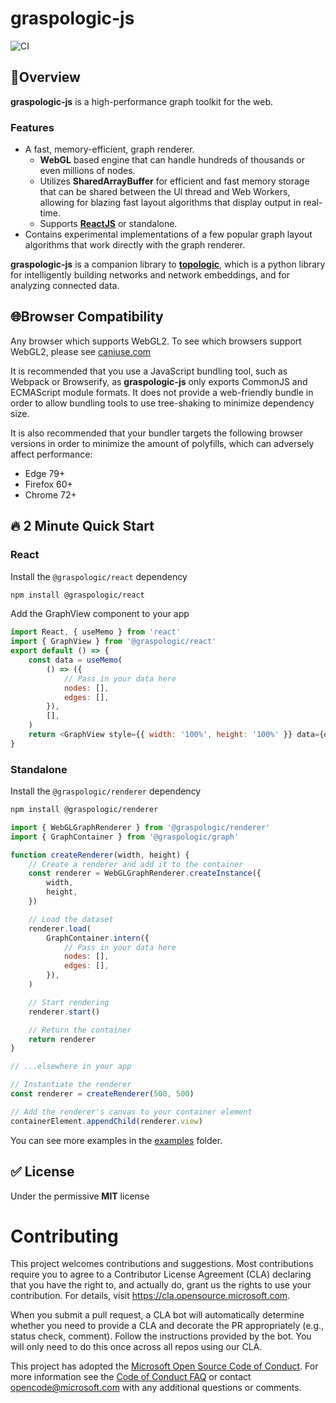 # graspologic-js

![CI](https://github.com/microsoft/graspologic-js/workflows/CI/badge.svg)

## 📄Overview

**graspologic-js** is a high-performance graph toolkit for the web.

### Features

- A fast, memory-efficient, graph renderer.
  - **WebGL** based engine that can handle hundreds of thousands or even millions of nodes.
  - Utilizes **SharedArrayBuffer** for efficient and fast memory storage that can be shared between the UI thread and Web Workers, allowing for blazing fast layout algorithms that display output in real-time.
  - Supports [**ReactJS**](https://reactjs.org/) or standalone.
- Contains experimental implementations of a few popular graph layout algorithms that work directly with the graph renderer.

**graspologic-js** is a companion library to [**topologic**](https://github.com/microsoft/topologic), which is a python library for intelligently building networks and network embeddings, and for analyzing connected data.

## 🌐Browser Compatibility

Any browser which supports WebGL2. To see which browsers support WebGL2, please see [caniuse.com](https://caniuse.com/#feat=webgl2)

It is recommended that you use a JavaScript bundling tool, such as Webpack or Browserify, as **graspologic-js** only exports CommonJS and ECMAScript module formats. It does not provide a web-friendly bundle in order to allow bundling tools to use tree-shaking to minimize dependency size.

It is also recommended that your bundler targets the following browser versions in order to minimize the amount of polyfills, which can adversely affect performance:

- Edge 79+
- Firefox 60+
- Chrome 72+

## 🔥 2 Minute Quick Start

### React

Install the `@graspologic/react` dependency

```sh
npm install @graspologic/react
```

Add the GraphView component to your app

```js
import React, { useMemo } from 'react'
import { GraphView } from '@graspologic/react'
export default () => {
	const data = useMemo(
		() => ({
			// Pass in your data here
			nodes: [],
			edges: [],
		}),
		[],
	)
	return <GraphView style={{ width: '100%', height: '100%' }} data={data} />
}
```

### Standalone

Install the `@graspologic/renderer` dependency

```sh
npm install @graspologic/renderer
```

```js
import { WebGLGraphRenderer } from '@graspologic/renderer'
import { GraphContainer } from '@graspologic/graph'

function createRenderer(width, height) {
	// Create a renderer and add it to the container
	const renderer = WebGLGraphRenderer.createInstance({
		width,
		height,
	})

	// Load the dataset
	renderer.load(
		GraphContainer.intern({
			// Pass in your data here
			nodes: [],
			edges: [],
		}),
	)

	// Start rendering
	renderer.start()

	// Return the container
	return renderer
}

// ...elsewhere in your app

// Instantiate the renderer
const renderer = createRenderer(500, 500)

// Add the renderer's canvas to your container element
containerElement.appendChild(renderer.view)
```

You can see more examples in the [examples](./examples) folder.

## ✅ License

Under the permissive **MIT** license

# Contributing

This project welcomes contributions and suggestions. Most contributions require you to agree to a
Contributor License Agreement (CLA) declaring that you have the right to, and actually do, grant us
the rights to use your contribution. For details, visit https://cla.opensource.microsoft.com.

When you submit a pull request, a CLA bot will automatically determine whether you need to provide
a CLA and decorate the PR appropriately (e.g., status check, comment). Follow the instructions
provided by the bot. You will only need to do this once across all repos using our CLA.

This project has adopted the [Microsoft Open Source Code of Conduct](https://opensource.microsoft.com/codeofconduct/).
For more information see the [Code of Conduct FAQ](https://opensource.microsoft.com/codeofconduct/faq/) or
contact [opencode@microsoft.com](mailto:opencode@microsoft.com) with any additional questions or comments.
